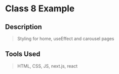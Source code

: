 # Class 8 Example
## Description
> Styling for home, useEffect and carousel pages

## Tools Used
> HTML, CSS, JS, next.js, react
